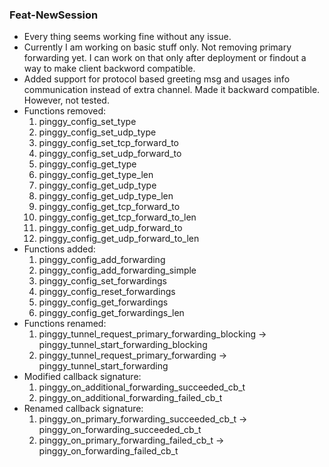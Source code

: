 
### Feat-NewSession
* Every thing seems working fine without any issue.
* Currently I am working on basic stuff only. Not removing primary forwarding yet. I can work on that only after deployment or findout a way to make client backword compatible.
* Added support for protocol based greeting msg and usages info communication instead of extra channel. Made it backward compatible. However, not tested.
* Functions removed:
    1. pinggy_config_set_type
    1. pinggy_config_set_udp_type
    1. pinggy_config_set_tcp_forward_to
    1. pinggy_config_set_udp_forward_to
    1. pinggy_config_get_type
    1. pinggy_config_get_type_len
    1. pinggy_config_get_udp_type
    1. pinggy_config_get_udp_type_len
    1. pinggy_config_get_tcp_forward_to
    1. pinggy_config_get_tcp_forward_to_len
    1. pinggy_config_get_udp_forward_to
    1. pinggy_config_get_udp_forward_to_len
* Functions added:
    1. pinggy_config_add_forwarding
    1. pinggy_config_add_forwarding_simple
    1. pinggy_config_set_forwardings
    1. pinggy_config_reset_forwardings
    1. pinggy_config_get_forwardings
    1. pinggy_config_get_forwardings_len
* Functions renamed:
    1. pinggy_tunnel_request_primary_forwarding_blocking -> pinggy_tunnel_start_forwarding_blocking
    1. pinggy_tunnel_request_primary_forwarding -> pinggy_tunnel_start_forwarding
* Modified callback signature:
    1. pinggy_on_additional_forwarding_succeeded_cb_t
    1. pinggy_on_additional_forwarding_failed_cb_t
* Renamed callback signature:
    1. pinggy_on_primary_forwarding_succeeded_cb_t -> pinggy_on_forwarding_succeeded_cb_t
    1. pinggy_on_primary_forwarding_failed_cb_t -> pinggy_on_forwarding_failed_cb_t